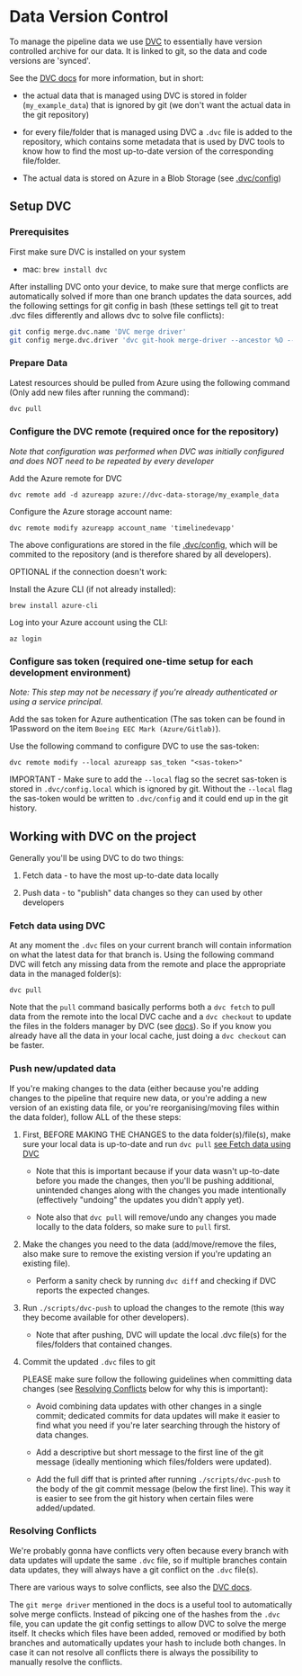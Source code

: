 # Data Version Control

To manage the pipeline data we use [DVC](https://dvc.org/) to essentially have version controlled archive for our data. It is linked to git, so the data and code versions are 'synced'.

See the [DVC docs](https://dvc.org/doc) for more information, but in short:

- the actual data that is managed using DVC is stored in folder (`my_example_data`) that is ignored by git (we don't want the actual data in the git repository)

- for every file/folder that is managed using DVC a `.dvc` file is added to the repository, which contains some metadata that is used by DVC tools to know how to find the most up-to-date version of the corresponding file/folder.

- The actual data is stored on Azure in a Blob Storage (see [.dvc/config](../.dvc/config))

## Setup DVC

### Prerequisites

First make sure DVC is installed on your system

- mac: `brew install dvc`

After installing DVC onto your device, to make sure that merge conflicts are automatically solved if more than one branch updates the data sources, add the following settings for git config in bash (these settings tell git to treat .dvc files differently and allows dvc to solve file conflicts):

```bash
git config merge.dvc.name 'DVC merge driver'
git config merge.dvc.driver 'dvc git-hook merge-driver --ancestor %O --our %A --their %B'
```

### Prepare Data

Latest resources should be pulled from Azure using the following command (Only add new files after running the command):

```bash
dvc pull
```

### Configure the DVC remote (required once for the repository)

_Note that configuration was performed when DVC was initially configured and does NOT need to be repeated by every developer_

Add the Azure remote for DVC

    dvc remote add -d azureapp azure://dvc-data-storage/my_example_data

Configure the Azure storage account name:

    dvc remote modify azureapp account_name 'timelinedevapp'

The above configurations are stored in the file [.dvc/config](../.dvc/config), which will be commited to the repository (and is therefore shared by all developers).

OPTIONAL if the connection doesn't work:

Install the Azure CLI (if not already installed):

    brew install azure-cli

Log into your Azure account using the CLI:

    az login

### Configure sas token (required one-time setup for each development environment)

_Note: This step may not be necessary if you're already authenticated or using a service principal._

Add the sas token for Azure authentication (The sas token can be found in 1Password on the item `Boeing EEC Mark (Azure/Gitlab)`).

Use the following command to configure DVC to use the sas-token:

    dvc remote modify --local azureapp sas_token "<sas-token>"

IMPORTANT - Make sure to add the `--local` flag so the secret sas-token is stored in `.dvc/config.local` which is ignored by git. Without the `--local` flag the sas-token would be written to `.dvc/config` and it could end up in the git history.

## Working with DVC on the project

Generally you'll be using DVC to do two things:

1. Fetch data - to have the most up-to-date data locally

2. Push data - to "publish" data changes so they can used by other developers

### Fetch data using DVC

At any moment the `.dvc` files on your current branch will contain information on what the latest data for that branch is. Using the following command DVC will fetch any missing data from the remote and place the appropriate data in the managed folder(s):

    dvc pull

Note that the `pull` command basically performs both a `dvc fetch` to pull data from the remote into the local DVC cache and a `dvc checkout` to update the files in the folders manager by DVC (see [docs](https://dvc.org/doc/command-reference/pull#description)). So if you know you already have all the data in your local cache, just doing a `dvc checkout` can be faster.

### Push new/updated data

If you're making changes to the data (either because you're adding changes to the pipeline that require new data, or you're adding a new version of an existing data file, or you're reorganising/moving files within the data folder), follow ALL of the these steps:

1. First, BEFORE MAKING THE CHANGES to the data folder(s)/file(s), make sure your local data is up-to-date and run `dvc pull` [see Fetch data using DVC](#fetch-data-using-dvc)

    - Note that this is important because if your data wasn't up-to-date before you made the changes, then you'll be pushing additional, unintended changes along with the changes you made intentionally (effectively "undoing" the updates you didn't apply yet).

    - Note also that `dvc pull` will remove/undo any changes you made locally to the data folders, so make sure to `pull` first.

2. Make the changes you need to the data (add/move/remove the files, also make sure to remove the existing version if you're updating an existing file).

    - Perform a sanity check by running `dvc diff` and checking if DVC reports the expected changes.

2. Run `./scripts/dvc-push` to upload the changes to the remote (this way they become available for other developers).

    - Note that after pushing, DVC will update the local .dvc file(s) for the files/folders that contained changes.

3. Commit the updated `.dvc` files to git

    PLEASE make sure follow the following guidelines when committing data changes (see [Resolving Conflicts](#resolving-conflicts) below for why this is important):

    - Avoid combining data updates with other changes in a single commit; dedicated commits for data updates will make it easier to find what you need if you're later searching through the history of data changes.

    - Add a descriptive but short message to the first line of the git message (ideally mentioning which files/folders were updated).

    - Add the full diff that is printed after running `./scripts/dvc-push` to the body of the git commit message (below the first line). This way it is easier to see from the git history when certain files were added/updated.

### Resolving Conflicts

We're probably gonna have conflicts very often because every branch with data updates will update the same `.dvc` file, so if multiple branches contain data updates, they will always have a git conflict on the `.dvc` file(s).

There are various ways to solve conflicts, see also the [DVC docs](https://dvc.org/doc/user-guide/how-to/resolve-merge-conflicts#how-to-resolve-merge-conflicts-in-dvc-metafiles).

The `git merge driver` mentioned in the docs is a useful tool to automatically solve merge conflicts. Instead of pikcing one of the hashes from the `.dvc` file,
you can update the git config settings to allow DVC to solve the merge itself. It checks which files have been added, removed or modified by both branches
and automatically updates your hash to include both changes. In case it can not resolve all conflicts there is always the possibility to manually resolve the conflicts.